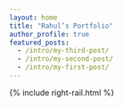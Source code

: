 ```yaml
---
layout: home
title: "Rahul’s Portfolio"
author_profile: true
featured_posts:
  - /intro/my-third-post/
  - /intro/my-second-post/
  - /intro/my-first-post/
---
```


{% include right-rail.html %}
